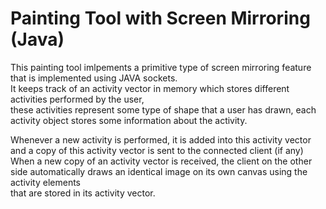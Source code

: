 # Painting Tool with Screen Mirroring (Java)
<p>This painting tool imlpements a primitive type of screen mirroring feature that is implemented using JAVA sockets. <br>
It keeps track of an activity vector in memory which stores different activities performed by the user,<br> 
these activities represent some type of shape that a user has drawn, each activity object stores some information about the activity.</p>

<p>Whenever a new activity is performed, it is added into this activity vector and a copy of this activity vector is sent to the connected client (if any)<br>
When a new copy of an activity vector is received, the client on the other side automatically draws an identical image on its own canvas using the activity elements<br>
  that are stored in its activity vector.
</p>
